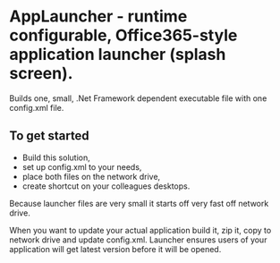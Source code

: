 # AppLauncher - runtime configurable, Office365-style application launcher (splash screen).

Builds one, small, .Net Framework dependent executable file with one config.xml file.

## To get started
- Build this solution,
- set up config.xml to your needs,
- place both files on the network drive,
- create shortcut on your colleagues desktops.

Because launcher files are very small it starts off very fast off network drive.

When you want to update your actual application build it, zip it, copy to network drive and update config.xml. Launcher ensures users of your application will get latest version before it will be opened.
